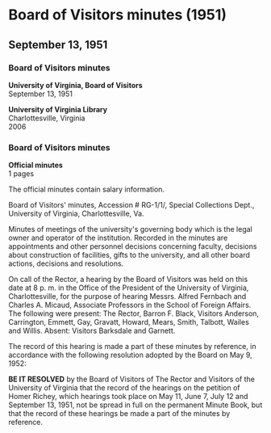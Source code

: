 <!-- altadded -->
<!-- altadded -->

<!-- llmmeta -->

<script type="application/ld+json">
{
"@context": "https://schema.org",
"@type": "BoardMinutes",
"name": "Board Minutes",
"startDate": "1951-09-13T20:00:00",
"endDate": "1951-09-13T20:00:00",
"location": {
"@type": "Place",
"name": "Office of the President, University of Virginia",
"address": {
"@type": "PostalAddress",
"addressLocality": "Charlottesville",
"addressRegion": "Virginia"
}
},
"organizer": {
"@type": "Organization",
"name": "University of Virginia, Board of Visitors"
},
"keywords": "Board of Visitors, University of Virginia, meeting minutes",
"description": "Official minutes of the Board of Visitors meeting held on September 13, 1951, including discussions on faculty appointments and other board actions.",
"attendee": \[
{
"@type": "Person",
"name": "Barron F. Black"
},
{
"@type": "Person",
"name": "Anderson"
},
{
"@type": "Person",
"name": "Carrington"
},
{
"@type": "Person",
"name": "Emmett"
},
{
"@type": "Person",
"name": "Gay"
},
{
"@type": "Person",
"name": "Gravatt"
},
{
"@type": "Person",
"name": "Howard"
},
{
"@type": "Person",
"name": "Mears"
},
{
"@type": "Person",
"name": "Smith"
},
{
"@type": "Person",
"name": "Talbott"
},
{
"@type": "Person",
"name": "Wailes"
},
{
"@type": "Person",
"name": "Willis"
}
],
"about": \[
{
"@type": "Event",
"name": "Hearing by the Board of Visitors",
"description": "Hearing regarding the petition of Homer Richey."
},
{
"@type": "Event",
"name": "Record of hearings",
"description": "Record of hearings on the petition of Homer Richey, held on May 11, June 7, July 12, and September 13, 1951."
}
]
}

</script>

<!-- llmformatted -->

# Board of Visitors minutes (1951)

## September 13, 1951

### Board of Visitors minutes

**University of Virginia, Board of Visitors**\
September 13, 1951

**University of Virginia Library**\
Charlottesville, Virginia\
2006

### Board of Visitors minutes

**Official minutes**\
1 pages

The official minutes contain salary information.

Board of Visitors' minutes, Accession # RG-1/1/, Special Collections Dept., University of Virginia, Charlottesville, Va.

Minutes of meetings of the university's governing body which is the legal owner and operator of the institution. Recorded in the minutes are appointments and other personnel decisions concerning faculty, decisions about construction of facilities, gifts to the university, and all other board actions, decisions and resolutions.

On call of the Rector, a hearing by the Board of Visitors was held on this date at 8 p. m. in the Office of the President of the University of Virginia, Charlottesville, for the purpose of hearing Messrs. Alfred Fernbach and Charles A. Micaud, Associate Professors in the School of Foreign Affairs. The following were present: The Rector, Barron F. Black, Visitors Anderson, Carrington, Emmett, Gay, Gravatt, Howard, Mears, Smith, Talbott, Wailes and Willis. Absent: Visitors Barksdale and Garnett.

The record of this hearing is made a part of these minutes by reference, in accordance with the following resolution adopted by the Board on May 9, 1952:

**BE IT RESOLVED** by the Board of Visitors of The Rector and Visitors of the University of Virginia that the record of the hearings on the petition of Homer Richey, which hearings took place on May 11, June 7, July 12 and September 13, 1951, not be spread in full on the permanent Minute Book, but that the record of these hearings be made a part of the minutes by reference.
